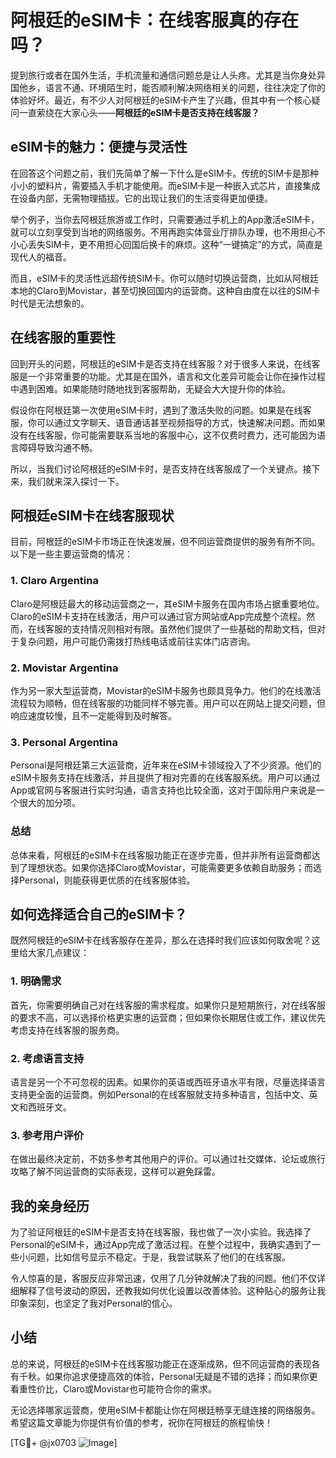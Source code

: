 # 阿根廷的eSIM卡：在线客服真的存在吗？

提到旅行或者在国外生活，手机流量和通信问题总是让人头疼。尤其是当你身处异国他乡，语言不通、环境陌生时，能否顺利解决网络相关的问题，往往决定了你的体验好坏。最近，有不少人对阿根廷的eSIM卡产生了兴趣，但其中有一个核心疑问一直萦绕在大家心头——**阿根廷的eSIM卡是否支持在线客服？**

## eSIM卡的魅力：便捷与灵活性

在回答这个问题之前，我们先简单了解一下什么是eSIM卡。传统的SIM卡是那种小小的塑料片，需要插入手机才能使用。而eSIM卡是一种嵌入式芯片，直接集成在设备内部，无需物理插拔。它的出现让我们的生活变得更加便捷。

举个例子，当你去阿根廷旅游或工作时，只需要通过手机上的App激活eSIM卡，就可以立刻享受到当地的网络服务。不用再跑实体营业厅排队办理，也不用担心不小心丢失SIM卡，更不用担心回国后换卡的麻烦。这种“一键搞定”的方式，简直是现代人的福音。

而且，eSIM卡的灵活性远超传统SIM卡。你可以随时切换运营商，比如从阿根廷本地的Claro到Movistar，甚至切换回国内的运营商。这种自由度在以往的SIM卡时代是无法想象的。

## 在线客服的重要性

回到开头的问题，阿根廷的eSIM卡是否支持在线客服？对于很多人来说，在线客服是一个非常重要的功能。尤其是在国外，语言和文化差异可能会让你在操作过程中遇到困难。如果能随时随地找到客服帮助，无疑会大大提升你的体验。

假设你在阿根廷第一次使用eSIM卡时，遇到了激活失败的问题。如果是在线客服，你可以通过文字聊天、语音通话甚至视频指导的方式，快速解决问题。而如果没有在线客服，你可能需要联系当地的客服中心，这不仅费时费力，还可能因为语言障碍导致沟通不畅。

所以，当我们讨论阿根廷的eSIM卡时，是否支持在线客服成了一个关键点。接下来，我们就来深入探讨一下。

## 阿根廷eSIM卡在线客服现状

目前，阿根廷的eSIM卡市场正在快速发展，但不同运营商提供的服务有所不同。以下是一些主要运营商的情况：

### 1. Claro Argentina

Claro是阿根廷最大的移动运营商之一，其eSIM卡服务在国内市场占据重要地位。Claro的eSIM卡支持在线激活，用户可以通过官方网站或App完成整个流程。然而，在线客服的支持情况则相对有限。虽然他们提供了一些基础的帮助文档，但对于复杂问题，用户可能仍需拨打热线电话或前往实体门店咨询。

### 2. Movistar Argentina

作为另一家大型运营商，Movistar的eSIM卡服务也颇具竞争力。他们的在线激活流程较为顺畅，但在线客服的功能同样不够完善。用户可以在网站上提交问题，但响应速度较慢，且不一定能得到及时解答。

### 3. Personal Argentina

Personal是阿根廷第三大运营商，近年来在eSIM卡领域投入了不少资源。他们的eSIM卡服务支持在线激活，并且提供了相对完善的在线客服系统。用户可以通过App或官网与客服进行实时沟通，语言支持也比较全面，这对于国际用户来说是一个很大的加分项。

### 总结

总体来看，阿根廷的eSIM卡在线客服功能正在逐步完善，但并非所有运营商都达到了理想状态。如果你选择Claro或Movistar，可能需要更多依赖自助服务；而选择Personal，则能获得更优质的在线客服体验。

## 如何选择适合自己的eSIM卡？

既然阿根廷的eSIM卡在线客服存在差异，那么在选择时我们应该如何取舍呢？这里给大家几点建议：

### 1. 明确需求

首先，你需要明确自己对在线客服的需求程度。如果你只是短期旅行，对在线客服的要求不高，可以选择价格更实惠的运营商；但如果你长期居住或工作，建议优先考虑支持在线客服的服务商。

### 2. 考虑语言支持

语言是另一个不可忽视的因素。如果你的英语或西班牙语水平有限，尽量选择语言支持更全面的运营商。例如Personal的在线客服就支持多种语言，包括中文、英文和西班牙文。

### 3. 参考用户评价

在做出最终决定前，不妨多参考其他用户的评价。可以通过社交媒体、论坛或旅行攻略了解不同运营商的实际表现，这样可以避免踩雷。

## 我的亲身经历

为了验证阿根廷的eSIM卡是否支持在线客服，我也做了一次小实验。我选择了Personal的eSIM卡，通过App完成了激活过程。在整个过程中，我确实遇到了一些小问题，比如信号显示不稳定。于是，我尝试联系了他们的在线客服。

令人惊喜的是，客服反应非常迅速，仅用了几分钟就解决了我的问题。他们不仅详细解释了信号波动的原因，还教我如何优化设置以改善体验。这种贴心的服务让我印象深刻，也坚定了我对Personal的信心。

## 小结

总的来说，阿根廷的eSIM卡在线客服功能正在逐渐成熟，但不同运营商的表现各有千秋。如果你追求便捷高效的体验，Personal无疑是不错的选择；而如果你更看重性价比，Claro或Movistar也可能符合你的需求。

无论选择哪家运营商，使用eSIM卡都能让你在阿根廷畅享无缝连接的网络服务。希望这篇文章能为你提供有价值的参考，祝你在阿根廷的旅程愉快！

[TG💪+ @jx0703 ![Image](https://github.com/user-attachments/assets/dbca1d08-cadb-493c-b0ec-ad6f7a83f270)]